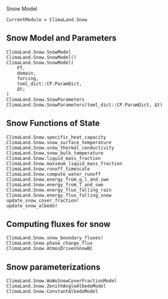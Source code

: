 Snow Model

```@meta
CurrentModule = ClimaLand.Snow
```
## Snow Model and Parameters

```@docs
ClimaLand.Snow.SnowModel
ClimaLand.Snow.SnowModel()
ClimaLand.Snow.SnowModel(
    FT,
    domain,
    forcing,
    toml_dict::CP.ParamDict,
    Δt;
)
ClimaLand.Snow.SnowParameters
ClimaLand.Snow.SnowParameters(toml_dict::CP.ParamDict, Δt)
```

## Snow Functions of State

```@docs
ClimaLand.Snow.specific_heat_capacity
ClimaLand.Snow.snow_surface_temperature
ClimaLand.Snow.snow_thermal_conductivity
ClimaLand.Snow.snow_bulk_temperature
ClimaLand.Snow.liquid_mass_fraction
ClimaLand.Snow.maximum_liquid_mass_fraction
ClimaLand.Snow.runoff_timescale
ClimaLand.Snow.compute_water_runoff
ClimaLand.Snow.energy_from_q_l_and_swe
ClimaLand.Snow.energy_from_T_and_swe
ClimaLand.Snow.energy_flux_falling_rain
ClimaLand.Snow.energy_flux_falling_snow
update_snow_cover_fraction!
update_snow_albedo!
```

## Computing fluxes for snow

```@docs
ClimaLand.Snow.snow_boundary_fluxes!
ClimaLand.Snow.phase_change_flux
ClimaLand.Snow.AtmosDrivenSnowBC
```

## Snow parameterizations

```@docs
ClimaLand.Snow.WuWuSnowCoverFractionModel
ClimaLand.Snow.ZenithAngleAlbedoModel
ClimaLand.Snow.ConstantAlbedoModel
```
